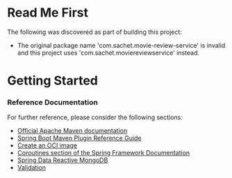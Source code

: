 # Read Me First
The following was discovered as part of building this project:

* The original package name 'com.sachet.movie-review-service' is invalid and this project uses 'com.sachet.moviereviewservice' instead.

# Getting Started

### Reference Documentation
For further reference, please consider the following sections:

* [Official Apache Maven documentation](https://maven.apache.org/guides/index.html)
* [Spring Boot Maven Plugin Reference Guide](https://docs.spring.io/spring-boot/docs/2.6.2/maven-plugin/reference/html/)
* [Create an OCI image](https://docs.spring.io/spring-boot/docs/2.6.2/maven-plugin/reference/html/#build-image)
* [Coroutines section of the Spring Framework Documentation](https://docs.spring.io/spring/docs/5.3.14/spring-framework-reference/languages.html#coroutines)
* [Spring Data Reactive MongoDB](https://docs.spring.io/spring-boot/docs/2.6.2/reference/htmlsingle/#boot-features-mongodb)
* [Validation](https://docs.spring.io/spring-boot/docs/2.6.2/reference/htmlsingle/#boot-features-validation)

